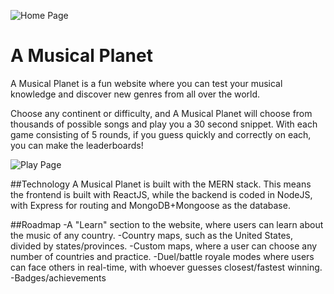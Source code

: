 ![Home Page](https://i.imgur.com/C5EE6Mk.png)
# A Musical Planet

A Musical Planet is a fun website where you can test your musical knowledge and discover new genres from all over the world.

Choose any continent or difficulty, and A Musical Planet will choose from thousands of possible songs and play you a 30 second snippet. With each game consisting of 5 rounds, if you guess quickly and correctly on each, you can make the leaderboards!

![Play Page](https://i.imgur.com/HADnUqI.png)

##Technology
A Musical Planet is built with the MERN stack. This means the frontend is built with ReactJS, while the backend is coded in NodeJS, with Express for routing and MongoDB+Mongoose as the database.

##Roadmap
-A "Learn" section to the website, where users can learn about the music of any country.
-Country maps, such as the United States, divided by states/provinces.
-Custom maps, where a user can choose any number of countries and practice.
-Duel/battle royale modes where users can face others in real-time, with whoever guesses closest/fastest winning.
-Badges/achievements